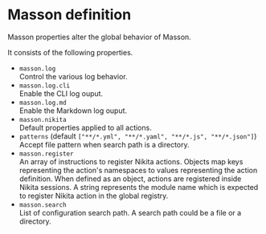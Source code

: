 
# Masson definition

Masson properties alter the global behavior of Masson.

It consists of the following properties.

- `masson.log`  
  Control the various log behavior.
- `masson.log.cli`  
  Enable the CLI log ouput.
- `masson.log.md`  
  Enable the Markdown log ouput.
- `masson.nikita`  
  Default properties applied to all actions.
- `patterns` (default `["**/*.yml", "**/*.yaml", "**/*.js", "**/*.json"]`)  
  Accept file pattern when search path is a directory.
- `masson.register`  
  An array of instructions to register Nikita actions. Objects map keys representing the action's namespaces to values representing the action definition. When defined as an object, actions are registered inside Nikita sessions. A string represents the module name which is expected to register Nikita action in the global registry.
- `masson.search`  
  List of configuration search path. A search path could be a file or a directory.
